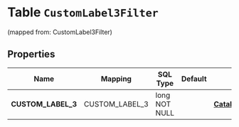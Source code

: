 
# Table `CustomLabel3Filter`
(mapped from: CustomLabel3Filter)

## Properties
Name | Mapping | SQL Type | Default | Type | Description | Notes
---- | ------- | -------- | ------- | ---- | ----------- | -----
**CUSTOM_LABEL_3** | CUSTOM_LABEL_3 | long NOT NULL |  | [**CatalogsProductGroupMultipleStringCriteria**](.md) |  |  [foreignkey]



